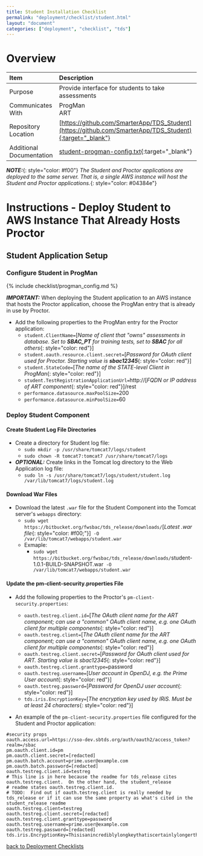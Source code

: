 ```yaml
---
title: Student Installation Checklist
permalink: "deployment/checklist/student.html"
layout: "document"
categories: ["deployment", "checklist", "tds"]
---
```


# Overview

| Item | Description |
|:-----|:------------|
| Purpose | Provide interface for students to take assessments |
| Communicates With | ProgMan<br>ART |
| Repository Location | [https://github.com/SmarterApp/TDS_Student](https://github.com/SmarterApp/TDS_Student){:target="_blank"} |
| Additional Documentation | [student-progman-config.txt](https://github.com/SmarterApp/TDS_Student/blob/master/Documents/Installation/student-progman-config.txt){:target="_blank"} |

***NOTE:***{: style="color: #f00"} *The Student and Proctor applications are deployed to the same server.  That is, a single AWS instance will host the Student and Proctor applications.*{: style="color: #04384e"}

# Instructions - Deploy Student to AWS Instance That Already Hosts Proctor

## Student Application Setup

### Configure Student in ProgMan
{% include checklist/progman_config.md %}

***IMPORTANT:***  When deploying the Student application to an AWS instance that hosts the Proctor application, choose the ProgMan entry that is already in use by Proctor.

* Add the following properties to the ProgMan entry for the Proctor application:
  * `student.ClientName=`[*Name of client that "owns" assessments in database.  Set to **SBAC_PT** for training tests, set to **SBAC** for all others*{: style="color: red"}]
  * `student.oauth.resource.client.secret=`[*Password for OAuth client used for Proctor.  Starting value is **sbac12345***{: style="color: red"}]
  * `student.StateCode=`[*The name of the STATE-level Client in ProgMan*{: style="color: red"}]
  * `student.TestRegistrationApplicationUrl=`http://[*FQDN or IP address of ART component*{: style="color: red"}]/rest
  * `performance.datasource.maxPoolSize=`200
  * `performance.datasource.minPoolSize=`60

### Deploy Student Component

#### Create Student Log File Directories
* Create a directory for Student log file:
  * `sudo mkdir -p /usr/share/tomcat7/logs/student`
  * `sudo chown -R tomcat7:tomcat7 /usr/share/tomcat7/logs`
* ***OPTIONAL:***  Create links in the Tomcat log directory to the Web Application log file:
  * `sudo ln -s /usr/share/tomcat7/logs/student/student.log /var/lib/tomcat7/logs/student.log`

#### Download War Files
* Download the latest `.war` file for the Student Component into the Tomcat server's `webapps` directory:
  * `sudo wget https://bitbucket.org/fwsbac/tds_release/downloads/`[*Latest .war file*{: style="color: #f00;"}]` -O /var/lib/tomcat7/webapps/student.war`
  * Exmaple:
    * `sudo wget https://bitbucket.org/fwsbac/tds_release/downloads/`<span class="placeholder-example">student-1.0.1-BUILD-SNAPSHOT.war</span>` -O /var/lib/tomcat7/webapps/student.war`

#### Update the pm-client-security.properties File
* Add the following properties to the Proctor's `pm-client-security.properties`:
  * `oauth.testreg.client.id=`[*The OAuth client name for the ART component; can use a "common" OAuth client name, e.g. one OAuth client for multiple components*{: style="color: red"}]
  * `oauth.testreg.client=`[*The OAuth client name for the ART component; can use a "common" OAuth client name, e.g. one OAuth client for multiple components*{: style="color: red"}]
  * `oauth.testreg.client.secret=`[*Password for OAuth client used for ART.  Starting value is sbac12345*{: style="color: red"}]
  * `oauth.testreg.client.granttype=`password
  * `oauth.testreg.username=`[*User account in OpenDJ, e.g. the Prime User account*{: style="color: red"}]
  * `oauth.testreg.password=`[*Password for OpenDJ user account*{: style="color: red"}]
  * `tds.iris.EncryptionKey=`[*The encryption key used by IRiS.  Must be at least 24 characters*{: style="color: red"}]

* An example of the `pm-client-security.properties` file configured for the Student and Proctor application:

<div class="highlighter-rouge">
<pre class="highlight">
<code>#security props
oauth.access.url=https://<span class="placeholder-example">sso-dev.sbtds.org</span>/auth/oauth2/access_token?realm=/sbac
pm.oauth.client.id=<span class="placeholder-example">pm</span>
pm.oauth.client.secret=<span class="placeholder-example">[redacted]</span>
pm.oauth.batch.account=<span class="placeholder-example">prime.user@example.com</span>
pm.oauth.batch.password=<span class="placeholder-example">[redacted]</span>
oauth.testreg.client.id=<span class="placeholder-example">testreg</span>
# This line is in here because the readme for tds_release cites oauth.testreg.client.  On the other hand, the student_release
# readme states oauth.testreg.client.id.
# TODO:  Find out if oauth.testreg.client is really needed by tds_release or if it can use the same property as what's cited in the student_release readme
oauth.testreg.client=<span class="placeholder-example">testreg</span>
oauth.testreg.client.secret=<span class="placeholder-example">[redacted]</span>
oauth.testreg.client.granttype=<span class="placeholder-example">password</span>
oauth.testreg.username=<span class="placeholder-example">prime.user@example.com</span>
oauth.testreg.password=<span class="placeholder-example">[redacted]</span>
tds.iris.EncryptionKey=Thisisanincrediblylongkeythatiscertainlylongerthantwentyfourcharacters</code>
</pre>
</div>

[back to Deployment Checklists](index.html)